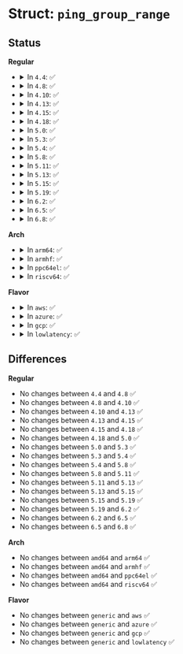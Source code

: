 # Struct: <code>ping_group_range</code>

## Status
<b>Regular</b>
<ul>
<li>
<details>
<summary>In <code>4.4</code>: ✅</summary>

```c
struct ping_group_range {
    seqlock_t lock;
    kgid_t range[2];
};
```
</details>
</li>
<li>
<details>
<summary>In <code>4.8</code>: ✅</summary>

```c
struct ping_group_range {
    seqlock_t lock;
    kgid_t range[2];
};
```
</details>
</li>
<li>
<details>
<summary>In <code>4.10</code>: ✅</summary>

```c
struct ping_group_range {
    seqlock_t lock;
    kgid_t range[2];
};
```
</details>
</li>
<li>
<details>
<summary>In <code>4.13</code>: ✅</summary>

```c
struct ping_group_range {
    seqlock_t lock;
    kgid_t range[2];
};
```
</details>
</li>
<li>
<details>
<summary>In <code>4.15</code>: ✅</summary>

```c
struct ping_group_range {
    seqlock_t lock;
    kgid_t range[2];
};
```
</details>
</li>
<li>
<details>
<summary>In <code>4.18</code>: ✅</summary>

```c
struct ping_group_range {
    seqlock_t lock;
    kgid_t range[2];
};
```
</details>
</li>
<li>
<details>
<summary>In <code>5.0</code>: ✅</summary>

```c
struct ping_group_range {
    seqlock_t lock;
    kgid_t range[2];
};
```
</details>
</li>
<li>
<details>
<summary>In <code>5.3</code>: ✅</summary>

```c
struct ping_group_range {
    seqlock_t lock;
    kgid_t range[2];
};
```
</details>
</li>
<li>
<details>
<summary>In <code>5.4</code>: ✅</summary>

```c
struct ping_group_range {
    seqlock_t lock;
    kgid_t range[2];
};
```
</details>
</li>
<li>
<details>
<summary>In <code>5.8</code>: ✅</summary>

```c
struct ping_group_range {
    seqlock_t lock;
    kgid_t range[2];
};
```
</details>
</li>
<li>
<details>
<summary>In <code>5.11</code>: ✅</summary>

```c
struct ping_group_range {
    seqlock_t lock;
    kgid_t range[2];
};
```
</details>
</li>
<li>
<details>
<summary>In <code>5.13</code>: ✅</summary>

```c
struct ping_group_range {
    seqlock_t lock;
    kgid_t range[2];
};
```
</details>
</li>
<li>
<details>
<summary>In <code>5.15</code>: ✅</summary>

```c
struct ping_group_range {
    seqlock_t lock;
    kgid_t range[2];
};
```
</details>
</li>
<li>
<details>
<summary>In <code>5.19</code>: ✅</summary>

```c
struct ping_group_range {
    seqlock_t lock;
    kgid_t range[2];
};
```
</details>
</li>
<li>
<details>
<summary>In <code>6.2</code>: ✅</summary>

```c
struct ping_group_range {
    seqlock_t lock;
    kgid_t range[2];
};
```
</details>
</li>
<li>
<details>
<summary>In <code>6.5</code>: ✅</summary>

```c
struct ping_group_range {
    seqlock_t lock;
    kgid_t range[2];
};
```
</details>
</li>
<li>
<details>
<summary>In <code>6.8</code>: ✅</summary>

```c
struct ping_group_range {
    seqlock_t lock;
    kgid_t range[2];
};
```
</details>
</li>
</ul>
<b>Arch</b>
<ul>
<li>
<details>
<summary>In <code>arm64</code>: ✅</summary>

```c
struct ping_group_range {
    seqlock_t lock;
    kgid_t range[2];
};
```
</details>
</li>
<li>
<details>
<summary>In <code>armhf</code>: ✅</summary>

```c
struct ping_group_range {
    seqlock_t lock;
    kgid_t range[2];
};
```
</details>
</li>
<li>
<details>
<summary>In <code>ppc64el</code>: ✅</summary>

```c
struct ping_group_range {
    seqlock_t lock;
    kgid_t range[2];
};
```
</details>
</li>
<li>
<details>
<summary>In <code>riscv64</code>: ✅</summary>

```c
struct ping_group_range {
    seqlock_t lock;
    kgid_t range[2];
};
```
</details>
</li>
</ul>
<b>Flavor</b>
<ul>
<li>
<details>
<summary>In <code>aws</code>: ✅</summary>

```c
struct ping_group_range {
    seqlock_t lock;
    kgid_t range[2];
};
```
</details>
</li>
<li>
<details>
<summary>In <code>azure</code>: ✅</summary>

```c
struct ping_group_range {
    seqlock_t lock;
    kgid_t range[2];
};
```
</details>
</li>
<li>
<details>
<summary>In <code>gcp</code>: ✅</summary>

```c
struct ping_group_range {
    seqlock_t lock;
    kgid_t range[2];
};
```
</details>
</li>
<li>
<details>
<summary>In <code>lowlatency</code>: ✅</summary>

```c
struct ping_group_range {
    seqlock_t lock;
    kgid_t range[2];
};
```
</details>
</li>
</ul>

## Differences
<b>Regular</b>
<ul>
<li>
No changes between <code>4.4</code> and <code>4.8</code> ✅
</li>
<li>
No changes between <code>4.8</code> and <code>4.10</code> ✅
</li>
<li>
No changes between <code>4.10</code> and <code>4.13</code> ✅
</li>
<li>
No changes between <code>4.13</code> and <code>4.15</code> ✅
</li>
<li>
No changes between <code>4.15</code> and <code>4.18</code> ✅
</li>
<li>
No changes between <code>4.18</code> and <code>5.0</code> ✅
</li>
<li>
No changes between <code>5.0</code> and <code>5.3</code> ✅
</li>
<li>
No changes between <code>5.3</code> and <code>5.4</code> ✅
</li>
<li>
No changes between <code>5.4</code> and <code>5.8</code> ✅
</li>
<li>
No changes between <code>5.8</code> and <code>5.11</code> ✅
</li>
<li>
No changes between <code>5.11</code> and <code>5.13</code> ✅
</li>
<li>
No changes between <code>5.13</code> and <code>5.15</code> ✅
</li>
<li>
No changes between <code>5.15</code> and <code>5.19</code> ✅
</li>
<li>
No changes between <code>5.19</code> and <code>6.2</code> ✅
</li>
<li>
No changes between <code>6.2</code> and <code>6.5</code> ✅
</li>
<li>
No changes between <code>6.5</code> and <code>6.8</code> ✅
</li>
</ul>
<b>Arch</b>
<ul>
<li>
No changes between <code>amd64</code> and <code>arm64</code> ✅
</li>
<li>
No changes between <code>amd64</code> and <code>armhf</code> ✅
</li>
<li>
No changes between <code>amd64</code> and <code>ppc64el</code> ✅
</li>
<li>
No changes between <code>amd64</code> and <code>riscv64</code> ✅
</li>
</ul>
<b>Flavor</b>
<ul>
<li>
No changes between <code>generic</code> and <code>aws</code> ✅
</li>
<li>
No changes between <code>generic</code> and <code>azure</code> ✅
</li>
<li>
No changes between <code>generic</code> and <code>gcp</code> ✅
</li>
<li>
No changes between <code>generic</code> and <code>lowlatency</code> ✅
</li>
</ul>
